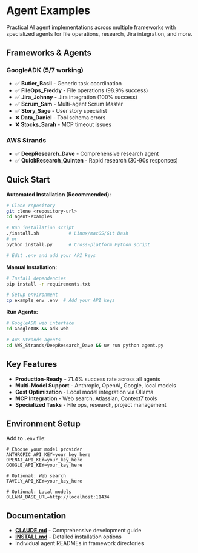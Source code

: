 # Agent Examples

Practical AI agent implementations across multiple frameworks with specialized agents for file operations, research, Jira integration, and more.

## Frameworks & Agents

### GoogleADK (5/7 working)
- ✅ **Butler_Basil** - Generic task coordination
- ✅ **FileOps_Freddy** - File operations (98.9% success)
- ✅ **Jira_Johnny** - Jira integration (100% success)
- ✅ **Scrum_Sam** - Multi-agent Scrum Master
- ✅ **Story_Sage** - User story specialist
- ❌ **Data_Daniel** - Tool schema errors
- ❌ **Stocks_Sarah** - MCP timeout issues

### AWS Strands
- ✅ **DeepResearch_Dave** - Comprehensive research agent
- ✅ **QuickResearch_Quinten** - Rapid research (30-90s responses)

## Quick Start

**Automated Installation (Recommended):**
```bash
# Clone repository
git clone <repository-url>
cd agent-examples

# Run installation script
./install.sh           # Linux/macOS/Git Bash
# or
python install.py      # Cross-platform Python script

# Edit .env and add your API keys
```

**Manual Installation:**
```bash
# Install dependencies
pip install -r requirements.txt

# Setup environment
cp example_env .env  # Add your API keys
```

**Run Agents:**
```bash
# GoogleADK web interface
cd GoogleADK && adk web

# AWS Strands agents
cd AWS_Strands/DeepResearch_Dave && uv run python agent.py
```

## Key Features

- **Production-Ready** - 71.4% success rate across all agents
- **Multi-Model Support** - Anthropic, OpenAI, Google, local models
- **Cost Optimization** - Local model integration via Ollama
- **MCP Integration** - Web search, Atlassian, Context7 tools
- **Specialized Tasks** - File ops, research, project management

## Environment Setup

Add to `.env` file:
```env
# Choose your model provider
ANTHROPIC_API_KEY=your_key_here
OPENAI_API_KEY=your_key_here
GOOGLE_API_KEY=your_key_here

# Optional: Web search
TAVILY_API_KEY=your_key_here

# Optional: Local models
OLLAMA_BASE_URL=http://localhost:11434
```

## Documentation

- **[CLAUDE.md](CLAUDE.md)** - Comprehensive development guide
- **[INSTALL.md](INSTALL.md)** - Detailed installation options
- Individual agent READMEs in framework directories
